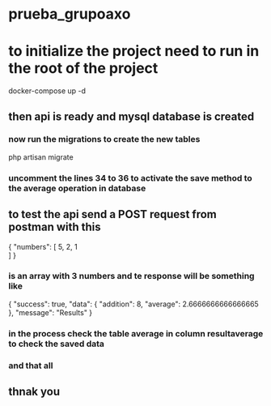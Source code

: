 # prueba_grupoaxo

# to initialize the project need to run in the root of the project

docker-compose up -d

## then api is ready and mysql database is created

### now run the migrations to create the new tables

php artisan migrate

### uncomment the lines 34 to 36 to activate the save method to the average operation in database

## to test the api send a POST request from postman with this

{
    "numbers": [
        5,
        2,
        1        
    ]
}

### is an array with 3 numbers and te response will be something like

{
    "success": true,
    "data": {
        "addition": 8,
        "average": 2.6666666666666665
    },
    "message": "Results"
}

### in the process check the table average in column resultaverage to check the saved data

### and that all

## thnak you
